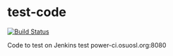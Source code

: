# test-code


[![Build Status](http://power-ci.osuosl.org:8080/buildStatus/icon?job=demo-build&.png)](http://power-ci.osuosl.org:8080/job/demo-build/)

Code to test on Jenkins
test
power-ci.osuosl.org:8080
